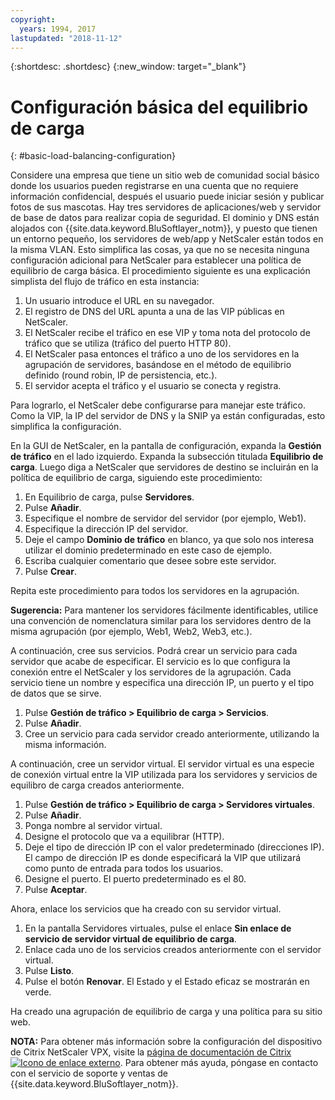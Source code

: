```yaml
---
copyright:
  years: 1994, 2017
lastupdated: "2018-11-12"
---
```


{:shortdesc: .shortdesc}
{:new_window: target="_blank"}

# Configuración básica del equilibrio de carga
{: #basic-load-balancing-configuration}

Considere una empresa que tiene un sitio web de comunidad social básico donde los usuarios pueden registrarse en una cuenta que no requiere información confidencial, después el usuario puede iniciar sesión y publicar fotos de sus mascotas. Hay tres servidores de aplicaciones/web y servidor de base de datos para realizar copia de seguridad. El dominio y DNS están alojados con {{site.data.keyword.BluSoftlayer_notm}}, y puesto que tienen un entorno pequeño, los servidores de web/app y NetScaler están todos en la misma VLAN. Esto simplifica las cosas, ya que no se necesita ninguna configuración adicional para NetScaler para establecer una política de equilibrio de carga básica. El procedimiento siguiente es una explicación simplista del flujo de tráfico en esta instancia:

1. Un usuario introduce el URL en su navegador.
2. El registro de DNS del URL apunta a una de las VIP públicas en NetScaler.
3. El NetScaler recibe el tráfico en ese VIP y toma nota del protocolo de tráfico que se utiliza (tráfico del puerto HTTP 80).
4. El NetScaler pasa entonces el tráfico a uno de los servidores en la agrupación de servidores, basándose en el método de equilibrio definido (round robin, IP de persistencia, etc.).
5. El servidor acepta el tráfico y el usuario se conecta y registra.

Para lograrlo, el NetScaler debe configurarse para manejar este tráfico. Como la VIP, la IP del servidor de DNS y la SNIP ya están configuradas, esto simplifica la configuración. 

En la GUI de NetScaler, en la pantalla de configuración, expanda la **Gestión de tráfico** en el lado izquierdo. Expanda la subsección titulada **Equilibrio de carga**. Luego diga a NetScaler que servidores de destino se incluirán en la política de equilibrio de carga, siguiendo este procedimiento:

1. En Equilibrio de carga, pulse **Servidores**.
2. Pulse **Añadir**.
3. Especifique el nombre de servidor del servidor (por ejemplo, Web1).
4. Especifique la dirección IP del servidor.
5. Deje el campo **Dominio de tráfico** en blanco, ya que solo nos interesa utilizar el dominio predeterminado en este caso de ejemplo.
6. Escriba cualquier comentario que desee sobre este servidor.
7. Pulse **Crear**.

Repita este procedimiento para todos los servidores en la agrupación.  

**Sugerencia:** Para mantener los servidores fácilmente identificables, utilice una convención de nomenclatura similar para los servidores dentro de la misma agrupación (por ejemplo, Web1, Web2, Web3, etc.).

A continuación, cree sus servicios. Podrá crear un servicio para cada servidor que acabe de especificar. El servicio es lo que configura la conexión entre el NetScaler y los servidores de la agrupación. Cada servicio tiene un nombre y especifica una dirección IP, un puerto y el tipo de datos que se sirve.

1. Pulse **Gestión de tráfico > Equilibrio de carga > Servicios**.
2. Pulse **Añadir**.
3. Cree un servicio para cada servidor creado anteriormente, utilizando la misma información.

A continuación, cree un servidor virtual. El servidor virtual es una especie de conexión virtual entre la VIP utilizada para los servidores y servicios de equilibro de carga creados anteriormente.

1. Pulse **Gestión de tráfico > Equilibrio de carga > Servidores virtuales**.
2. Pulse **Añadir**.
3. Ponga nombre al servidor virtual.
4. Designe el protocolo que va a equilibrar (HTTP).
5. Deje el tipo de dirección IP con el valor predeterminado (direcciones IP). El campo de dirección IP es donde especificará la VIP que utilizará como punto de entrada para todos los usuarios.
6. Designe el puerto. El puerto predeterminado es el 80.
7. Pulse **Aceptar**.

Ahora, enlace los servicios que ha creado con su servidor virtual.

1. En la pantalla Servidores virtuales, pulse el enlace **Sin enlace de servicio de servidor virtual de equilibrio de carga**.
2. Enlace cada uno de los servicios creados anteriormente con el servidor virtual.
3. Pulse **Listo**.
4. Pulse el botón **Renovar**. El Estado y el Estado eficaz se mostrarán en verde.

Ha creado una agrupación de equilibrio de carga y una política para su sitio web.

**NOTA:** Para obtener más información sobre la configuración del dispositivo de Citrix NetScaler VPX, visite la [página de documentación de Citrix ![Icono de enlace externo](../../icons/launch-glyph.svg "Icono de enlace externo")](https://docs.citrix.com/en-us/netscaler.html). Para obtener más ayuda, póngase en contacto con el servicio de soporte y ventas de {{site.data.keyword.BluSoftlayer_notm}}.
